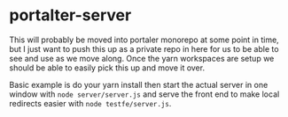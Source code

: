 # portalter-server

This will probably be moved into portaler monorepo at some point in time, but I just want to push this up as a private repo in here for us to be able to see and use as we move along. Once the yarn workspaces are setup we should be able to easily pick this up and move it over.

Basic example is do your yarn install then start the actual server in one window with `node server/server.js` and serve the front end to make local redirects easier with `node testfe/server.js`.
